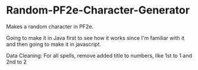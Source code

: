 # Random-PF2e-Character-Generator

Makes a random character in PF2e.

Going to make it in Java first to see how it works since I'm familiar with it and then going to make it in javascript.


Data Cleaning:
For all spells, remove added title to numbers, like 1st to 1 and 2nd to 2